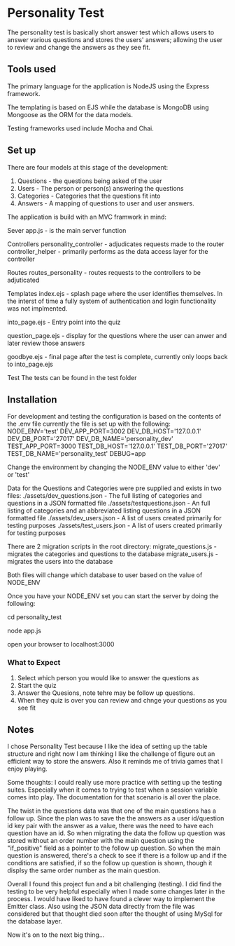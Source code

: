 # Personality Test

The personality test is basically short answer test which allows users to answer various 
questions and stores the users' answers; allowing the user to review and change the answers
as they see fit.


## Tools used

The primary language for the application is NodeJS using the Express framework. 

The templating is based on EJS while the database is MongoDB using Mongoose as the ORM for the 
data models.

Testing frameworks used include Mocha and Chai.


## Set up

There are four models at this stage of the development:
1. Questions  - the questions being asked of the user
2. Users      - The person or person(s) answering the questions
3. Categories - Categories that the questions fit into
4. Answers    - A mapping of questions to user and user answers.

The application is build with an MVC framwork in mind:

Sever
 app.js - is the main server function

Controllers
 personality_controller - adjudicates requests made to the router 
 controller_helper - primarily performs as the data access layer for the controller

Routes
 routes_personality - routes requests to the controllers to be adjuticated

Templates
 index.ejs - splash page where the user identifies themselves. In the interst of time a fully
             system of authentication and login functionality was not implmented.

 into_page.ejs - Entry point into the quiz

 question_page.ejs - display for the questions where the user can anwer and later review those answers

 goodbye.ejs - final page after the test is complete, currently only loops back to into_page.ejs

 Test 
 The tests can be found in the test folder


## Installation

For development and testing the configuration is based on the contents of the .env file
currently the file is set up with the following:           
NODE_ENV='test'
DEV_APP_PORT=3002
DEV_DB_HOST='127.0.0.1'
DEV_DB_PORT='27017'
DEV_DB_NAME='personality_dev'
TEST_APP_PORT=3000
TEST_DB_HOST='127.0.0.1'
TEST_DB_PORT='27017'
TEST_DB_NAME='personality_test'
DEBUG=app

Change the environment by changing the NODE_ENV value to either 'dev' or 'test'

Data for the Questions and Categories were pre supplied and exists in two files:
./assets/dev_questions.json - The full listing of categories and questions in a JSON formatted file
./assets/testquestions.json -  An full listing of categories and an abbreviated listing questions in a JSON formatted file
./assets/dev_users.json - A list of users created primarily for testing purposes
./assets/test_users.json - A list of users created primarily for testing purposes


There are 2 migration scripts in the root directory:
migrate_questions.js - migrates the categories and questions to the database
migrate_users.js - migrates the users into the database

Both files will change which database to user based on the value of NODE_ENV 

Once you have your NODE_ENV set you can start the server by doing the following:

cd personality_test

node app.js

open your browser to localhost:3000 

### What to Expect
1. Select which person you would like to answer the questions as
2. Start the quiz
3. Answer the Quesions, note tehre may be follow up questions.
4. When they quiz is over you can review and chnge your questions as you see fit


## Notes

I chose Personality Test because I like the idea of setting up the table structure and right now I am thinking I like the challenge of figure out an efficient way to store the answers. Also it reminds me of trivia games that I enjoy playing.

Some thoughts:
I could really use more practice with setting up the testing suites. Especially when it comes to trying to test when a session variable comes
into play. The documentation for that scenario is all over the place.

The twist in the questions data was that one of the main questions has a follow up. Since the plan was to save the the answers as a 
user id/question id key pair with the answer as a value, there was the need to have each question have an id. So when migrating the data
the follow up question was stored without an order number with the main question using the "if_positive" field as a pointer to the follow up
question. So when the main question is answered, there's a check to see if there is a follow up and if the conditions are satisfied, if so the
follow up question is shown, though it displsy the same order number as the main question.

Overall I found this project fun and a bit challenging (testing). I did find the testing to be very helpful especially when I made some 
changes later in the process. I would have liked to have found a clever way to implement the Emitter class. Also using the JSON data directly
from the file was considered but that thought died soon after the thought of using MySql for the database layer. 

Now it's on to the next big thing...
